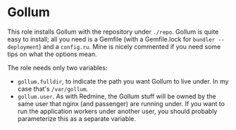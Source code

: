 # Gollum

This role installs Gollum with the repository under `./repo`. Gollum is quite easy to install; all you need is a Gemfile (with a Gemfile.lock for `bundler --deployment`) and a `config.ru`. Mine is nicely commented if you need some tips on what the options mean.

The role needs only two variables:

- `gollum.fulldir`, to indicate the path you want Gollum to live under. In my case that's `/var/gollum`.
- `gollum.user`. As with Redmine, the Gollum stuff will be owned by the same user that nginx (and passenger) are running under. If you want to run the application workers under another user, you should probably parameterize this as a separate variable.
